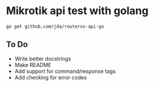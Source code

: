 # Mikrotik api test with golang


```
go get github.com/jda/routeros-api-go
```

## To Do
* Write better docstrings
* Make README
* Add support for command/response tags
* Add checking for error codes
